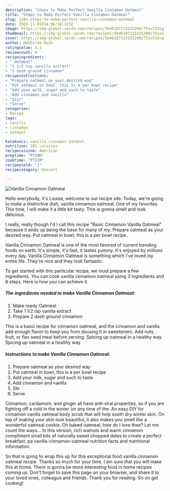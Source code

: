 ```yaml
---
description: "Steps to Make Perfect Vanilla Cinnamon Oatmeal"
title: "Steps to Make Perfect Vanilla Cinnamon Oatmeal"
slug: 1201-steps-to-make-perfect-vanilla-cinnamon-oatmeal
date: 2020-11-05T04:06:16.223Z
image: https://img-global.cpcdn.com/recipes/5646187115315200/751x532cq70/vanilla-cinnamon-oatmeal-recipe-main-photo.jpg
thumbnail: https://img-global.cpcdn.com/recipes/5646187115315200/751x532cq70/vanilla-cinnamon-oatmeal-recipe-main-photo.jpg
cover: https://img-global.cpcdn.com/recipes/5646187115315200/751x532cq70/vanilla-cinnamon-oatmeal-recipe-main-photo.jpg
author: Mathilda Bush
ratingvalue: 3.1
reviewcount: 4
recipeingredient:
- " Oatmeal"
- "1 1/2 tsp vanilla extract"
- "2 dash ground cinnamon"
recipeinstructions:
- "Prepare oatmeal as your desired way"
- "Put oatmeal in bowl, this is a per bowl recipe"
- "Add your milk, sugar and such to taste"
- "Add cinnamon and vanilla"
- "Stir"
- "Serve"
categories:
- Recipe
tags:
- vanilla
- cinnamon
- oatmeal

katakunci: vanilla cinnamon oatmeal 
nutrition: 201 calories
recipecuisine: American
preptime: "PT29M"
cooktime: "PT31M"
recipeyield: "1"
recipecategory: Dessert

---
```



![Vanilla Cinnamon Oatmeal](https://img-global.cpcdn.com/recipes/5646187115315200/751x532cq70/vanilla-cinnamon-oatmeal-recipe-main-photo.jpg)

Hello everybody, it's Louise, welcome to our recipe site. Today, we're going to make a distinctive dish, vanilla cinnamon oatmeal. One of my favorites. This time, I will make it a little bit tasty. This is gonna smell and look delicious.

I really, really though I&#39;d I call this recipe &#34;Basic Cinnamon Vanilla Oatmeal&#34; because it ends up being the base for many of my. Prepare oatmeal as your desired way. Put oatmeal in bowl, this is a per bowl recipe.

Vanilla Cinnamon Oatmeal is one of the most favored of current trending foods on earth. It's simple, it's fast, it tastes yummy. It's enjoyed by millions every day. Vanilla Cinnamon Oatmeal is something which I've loved my entire life. They're nice and they look fantastic.


To get started with this particular recipe, we must prepare a few ingredients. You can cook vanilla cinnamon oatmeal using 3 ingredients and 6 steps. Here is how you can achieve it.

<!--inarticleads1-->

##### The ingredients needed to make Vanilla Cinnamon Oatmeal:

1. Make ready  Oatmeal
1. Take 1 1/2 tsp vanilla extract
1. Prepare 2 dash ground cinnamon


This is a basic recipe for cinnamon oatmeal, and the cinnamon and vanilla add enough flavor to keep you from dousing it in sweeteners. Add nuts, fruit, or flax seed meal before serving. Spicing up oatmeal in a healthy way. Spicing up oatmeal in a healthy way. 

<!--inarticleads2-->

##### Instructions to make Vanilla Cinnamon Oatmeal:

1. Prepare oatmeal as your desired way
1. Put oatmeal in bowl, this is a per bowl recipe
1. Add your milk, sugar and such to taste
1. Add cinnamon and vanilla
1. Stir
1. Serve


Cinnamon, cardamom, and ginger all have anti-viral properties, so if you are fighting off a cold in the winter (or any time of the. An easy DIY for cinnamon vanilla oatmeal body scrub that will help sooth dry winter skin. On top of making your skin look beautiful, it also makes you smell like a wonderful oatmeal cookie. Oh baked oatmeal, how do I love thee? Let me count the ways… In this version, rich walnuts and warm cinnamon compliment small bits of naturally sweet chopped dates to create a perfect breakfast. pa vanilla-cinnamon-oatmeal nutrition facts and nutritional information. 

So that is going to wrap this up for this exceptional food vanilla cinnamon oatmeal recipe. Thanks so much for your time. I am sure that you will make this at home. There is gonna be more interesting food in home recipes coming up. Don't forget to save this page on your browser, and share it to your loved ones, colleague and friends. Thank you for reading. Go on get cooking!

